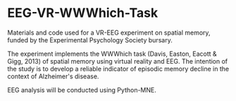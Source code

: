 # EEG-VR-WWWhich-Task
Materials and code used for a VR-EEG experiment on spatial memory, funded by the Experimental Psychology Society bursary.

The experiment implements the WWWhich task (Davis, Easton, Eacott & Gigg, 2013) of spatial memory using virtual reality and EEG. The intention of the study is to develop a reliable indicator of episodic memory decline in the context of Alzheimer's disease.

EEG analysis will be conducted using Python-MNE.
